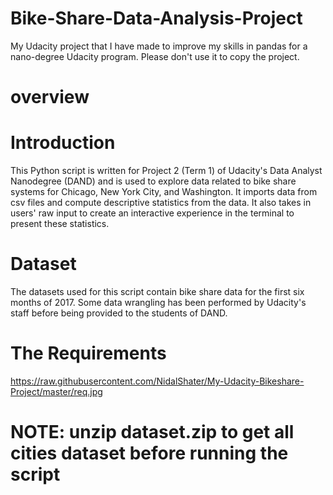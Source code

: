 # Bike-Share-Data-Analysis-Project
My Udacity project that I have made to improve my skills in pandas for a nano-degree Udacity program. Please don't use it to copy the project.
# overview
# Introduction
This Python script is written for Project 2 (Term 1) of Udacity's Data Analyst Nanodegree (DAND) and is used to explore data related to bike share systems for Chicago, New York City, and Washington. It imports data from csv files and compute descriptive statistics from the data. It also takes in users' raw input to create an interactive experience in the terminal to present these statistics.

# Dataset
The datasets used for this script contain bike share data for the first six months of 2017. Some data wrangling has been performed by Udacity's staff before being provided to the students of DAND.

# The Requirements
https://raw.githubusercontent.com/NidalShater/My-Udacity-Bikeshare-Project/master/req.jpg

# NOTE: unzip dataset.zip to get all cities dataset before running the script
